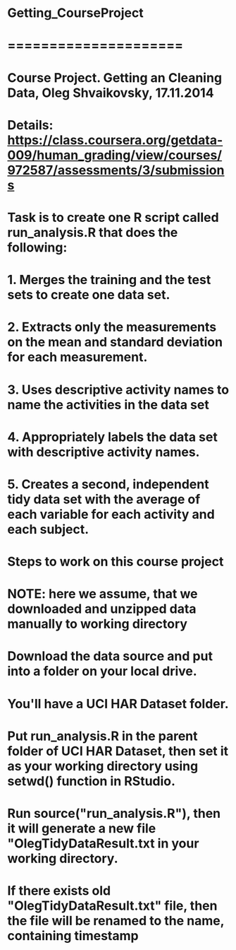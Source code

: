 # Getting_CourseProject
# =====================
#  
#  Course Project. Getting an Cleaning Data, Oleg Shvaikovsky, 17.11.2014
#  Details: https://class.coursera.org/getdata-009/human_grading/view/courses/972587/assessments/3/submissions
# 
#  Task is to create one R script called run_analysis.R that does the following:
#  1. Merges the training and the test sets to create one data set.
#  2. Extracts only the measurements on the mean and standard deviation for each measurement.
#  3. Uses descriptive activity names to name the activities in the data set
#  4. Appropriately labels the data set with descriptive activity names.
#  5. Creates a second, independent tidy data set with the average of each variable for each activity and each subject.
# 
# Steps to work on this course project
# 
#  NOTE: here we assume, that we downloaded and unzipped data manually to working directory 
#  Download the data source and put into a folder on your local drive. 
# You'll have a UCI HAR Dataset folder.
# Put run_analysis.R in the parent folder of UCI HAR Dataset, then set it as your working directory using setwd() function in RStudio.
# Run source("run_analysis.R"), then it will generate a new file "OlegTidyDataResult.txt in your working directory.
# If there exists old "OlegTidyDataResult.txt" file, then the file will be renamed to the name, containing timestamp

